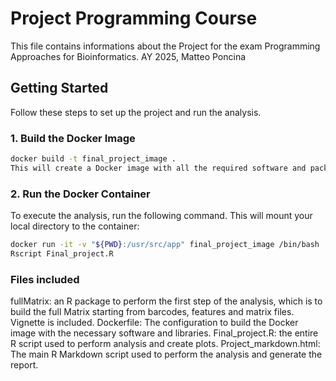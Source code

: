# Project Programming Course

This file contains informations about the Project for the exam Programming Approaches for Bioinformatics. AY 2025, Matteo Poncina

## Getting Started

Follow these steps to set up the project and run the analysis.

### 1. Build the Docker Image

```bash
docker build -t final_project_image .
This will create a Docker image with all the required software and packages for the analysis.
```

### 2. Run the Docker Container
To execute the analysis, run the following command. This will mount your local directory to the container:

```bash
docker run -it -v "${PWD}:/usr/src/app" final_project_image /bin/bash
Rscript Final_project.R
```


### Files included
fullMatrix: an R package to perform the first step of the analysis, which is to build the full Matrix starting from barcodes, features and matrix files. Vignette is included.
Dockerfile: The configuration to build the Docker image with the necessary software and libraries.
Final_project.R: the entire R script used to perform analysis and create plots.
Project_markdown.html: The main R Markdown script used to perform the analysis and generate the report.

